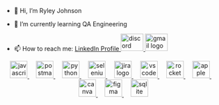 - 👋 Hi, I’m Ryley Johnson

- 🌱 I’m currently learning QA Engineering

- 📫 How to reach me:
  <a href="https://www.linkedin.com/in/ryleyj" target="_blank">
    LinkedIn Profile
  </a>
  <a href="https://discord.com/users/ryleyj12" target="_blank">
    <img src="https://raw.githubusercontent.com/maurodesouza/profile-readme-generator/master/src/assets/icons/social/discord/default.svg" width="52" height="40" alt="discord logo" />
  </a>
  <a href="mailto:ryleyjohnsonemail@gmail.com">
    <img src="https://raw.githubusercontent.com/maurodesouza/profile-readme-generator/master/src/assets/icons/social/gmail/default.svg" width="52" height="40" alt="gmail logo" />
  </a>

<!---
MRJOHN5ON/MRJOHN5ON is a ✨ special ✨ repository because its `README.md` (this file) appears on your GitHub profile.
You can click the Preview link to take a look at your changes.
--->
<div align="center">
  <a href="https://www.javascript.com" target="_blank">
    <img src="https://img.shields.io/badge/JavaScript-F7DF1E?logo=javascript&logoColor=black&style=for-the-badge" height="40" alt="javascript logo" />
  </a>
  <img width="12" />
  <a href="https://www.postman.com" target="_blank">
    <img src="https://img.shields.io/badge/Postman-FF6C37?logo=postman&logoColor=black&style=for-the-badge" height="40" alt="postman logo" />
  </a>
  <img width="12" />
  <a href="https://www.python.org" target="_blank">
    <img src="https://skillicons.dev/icons?i=py" height="40" alt="python logo" />
  </a>
  <img width="12" />
  <a href="https://www.selenium.dev" target="_blank">
    <img src="https://cdn.jsdelivr.net/gh/devicons/devicon/icons/selenium/selenium-original.svg" height="40" alt="selenium logo" />
  </a>
  <img width="12" />
  <a href="https://www.atlassian.com/software/jira" target="_blank">
    <img src="https://cdn.simpleicons.org/jira/0052CC" height="40" alt="jira logo" />
  </a>
  <img width="12" />
  <a href="https://code.visualstudio.com" target="_blank">
    <img src="https://cdn.jsdelivr.net/gh/devicons/devicon/icons/vscode/vscode-original.svg" height="40" alt="vscode logo" />
  </a>
  <img width="12" />
  <a href="https://rocket.chat" target="_blank">
    <img src="https://skillicons.dev/icons?i=rocket" height="40" alt="rocket logo" />
  </a>
  <img width="12" />
  <a href="https://www.apple.com" target="_blank">
    <img src="https://img.shields.io/badge/Apple-000000?logo=apple&logoColor=white&style=for-the-badge" height="40" alt="apple logo" />
  </a>
  <img width="12" />
  <a href="https://www.canva.com" target="_blank">
    <img src="https://cdn.jsdelivr.net/gh/devicons/devicon/icons/canva/canva-original.svg" height="40" alt="canva logo" />
  </a>
  <img width="12" />
  <a href="https://www.figma.com" target="_blank">
    <img src="https://cdn.jsdelivr.net/gh/devicons/devicon/icons/figma/figma-original.svg" height="40" alt="figma logo" />
  </a>
  <img width="12" />
  <a href="https://www.sqlite.org" target="_blank">
    <img src="https://cdn.jsdelivr.net/gh/devicons/devicon/icons/sqlite/sqlite-original.svg" height="40" alt="sqlite logo" />
  </a>
</div>

